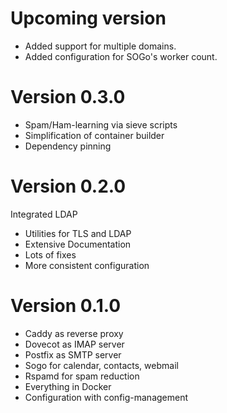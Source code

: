 Upcoming version
================

- Added support for multiple domains.
- Added configuration for SOGo's worker count.


Version 0.3.0
=============

- Spam/Ham-learning via sieve scripts
- Simplification of container builder
- Dependency pinning


Version 0.2.0
=============

Integrated LDAP
- Utilities for TLS and LDAP
- Extensive Documentation
- Lots of fixes
- More consistent configuration


Version 0.1.0
=============

- Caddy as reverse proxy
- Dovecot as IMAP server
- Postfix as SMTP server
- Sogo for calendar, contacts, webmail
- Rspamd for spam reduction
- Everything in Docker
- Configuration with config-management
